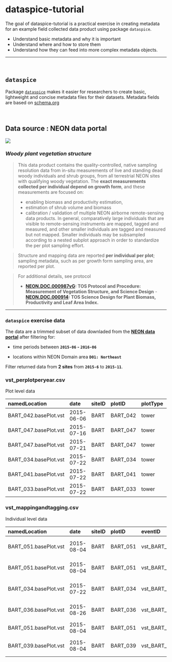 
<!-- README.md is generated from README.Rmd. Please edit that file -->
dataspice-tutorial
==================

The goal of dataspice-tutorial is a practical exercise in creating metadata for an example field collected data product using package `dataspice`.

-   Understand basic metadata and why it is important
-   Understand where and how to store them
-   Understand how they can feed into more complex metadata objects.

------------------------------------------------------------------------

<br>

`dataspice`
-----------

Package [`dataspice`](https://github.com/ropenscilabs/dataspice) makes it easier for researchers to create basic, lightweight and concise metadata files for their datasets. Metadata fields are based on [schema.org](http://schema.org/Dataset)

<br>

Data source : NEON data portal
------------------------------

![](http://data.neonscience.org/neon-data-theme/images/logo--blue-neon-data.png)

### *Woody plant vegetation structure*

> This data product contains the quality-controlled, native sampling resolution data from in-situ measurements of live and standing dead woody individuals and shrub groups, from all terrestrial NEON sites with qualifying woody vegetation. The **exact measurements collected per individual depend on growth form**, and these measurements are focused on:
> - enabling biomass and productivity estimation,
> - estimation of shrub volume and biomass
> - calibration / validation of multiple NEON airborne remote-sensing data products. In general, comparatively large individuals that are visible to remote-sensing instruments are mapped, tagged and measured, and other smaller individuals are tagged and measured but not mapped. Smaller individuals may be subsampled according to a nested subplot approach in order to standardize the per plot sampling effort.

> Structure and mapping data are reported **per individual per plot**; sampling metadata, such as per growth form sampling area, are reported per plot.

> For additional details, see protocol
> - **[NEON.DOC.000987vG](dataspice-tutorial/data/methods/NEON.DOC.000987vF.pdf): TOS Protocol and Procedure: Measurement of Vegetation Structure, and Science Design** - **[NEON.DOC.000914](https://github.com/annakrystalli/dataspice-tutorial/blob/master/data/methods/NEON.DOC.000914vA.pdf): TOS Science Design for Plant Biomass, Productivity and Leaf Area Index.**

------------------------------------------------------------------------

### `dataspice` exercise data

The data are a trimmed subset of data downladed from the [**NEON data portal**](http://data.neonscience.org/browse-data) after filtering for:

-   time periods between **`2015-06` - `2016-06`**

-   locations within NEON Domain area **`D01: Northeast`**

Filter returned data from **2 sites** from **`2015-6`** to **`2015-11`**.

### vst\_perplotperyear.csv

Plot level data

| namedLocation          | date       | siteID | plotID    | plotType | nlcdClass       |  decimalLatitude|  decimalLongitude| geodeticDatum | eventID         | treesPresent | shrubsPresent | lianasPresent |  totalSampledAreaTrees|  totalSampledAreaShrubSapling|  totalSampledAreaLiana| recordedBy                       |
|:-----------------------|:-----------|:-------|:----------|:---------|:----------------|----------------:|-----------------:|:--------------|:----------------|:-------------|:--------------|:--------------|----------------------:|-----------------------------:|----------------------:|:---------------------------------|
| BART\_042.basePlot.vst | 2015-06-06 | BART   | BART\_042 | tower    | deciduousForest |         44.06019|         -71.28805| WGS84         | vst\_BART\_2015 | NA           | NA            | NA            |                    800|                           400|                    800| wmtulGhdefWiPr5g1VRF0YnRBawgSBx1 |
| BART\_047.basePlot.vst | 2015-07-16 | BART   | BART\_047 | tower    | deciduousForest |         44.06496|         -71.29087| WGS84         | vst\_BART\_2015 | NA           | NA            | NA            |                    800|                           400|                    800| XdV86USKkiYZfb6rmwpnK/f2Yah5qnQO |
| BART\_047.basePlot.vst | 2015-07-21 | BART   | BART\_047 | tower    | deciduousForest |         44.06496|         -71.29087| WGS84         | vst\_BART\_2015 | NA           | NA            | NA            |                    800|                           400|                    800| XdV86USKkiYZfb6rmwpnK/f2Yah5qnQO |
| BART\_034.basePlot.vst | 2015-07-22 | BART   | BART\_034 | tower    | mixedForest     |         44.06428|         -71.28561| WGS84         | vst\_BART\_2015 | NA           | NA            | NA            |                    800|                           400|                    800| bWvVSKjgptV89BwHA3h10JNaeV+PHmDU |
| BART\_041.basePlot.vst | 2015-07-22 | BART   | BART\_041 | tower    | deciduousForest |         44.06534|         -71.28561| WGS84         | vst\_BART\_2015 | NA           | NA            | NA            |                    800|                           400|                    800| MRgCvwP2WueoGZahvpQXNZ+be1CYdCGm |
| BART\_033.basePlot.vst | 2015-07-22 | BART   | BART\_033 | tower    | deciduousForest |         44.06320|         -71.28367| WGS84         | vst\_BART\_2015 | NA           | NA            | NA            |                    800|                           100|                    800| XdV86USKkiYZfb6rmwpnK/f2Yah5qnQO |

### vst\_mappingandtagging.csv

Individual level data

| namedLocation          | date       | siteID | plotID    | eventID         | individualID             | taxonID | scientificName                 | recordedBy                       |
|:-----------------------|:-----------|:-------|:----------|:----------------|:-------------------------|:--------|:-------------------------------|:---------------------------------|
| BART\_051.basePlot.vst | 2015-08-04 | BART   | BART\_051 | vst\_BART\_2015 | NEON.PLA.D01.BART.04140  | TSCA    | Tsuga canadensis (L.) Carrière | 6HzkzFDdLaNgPi31AaqxNPsuI5nRHqWu |
| BART\_051.basePlot.vst | 2015-08-04 | BART   | BART\_051 | vst\_BART\_2015 | NEON.PLA.D01.BART.03804  | TSCA    | Tsuga canadensis (L.) Carrière | 6HzkzFDdLaNgPi31AaqxNPsuI5nRHqWu |
| BART\_034.basePlot.vst | 2015-07-22 | BART   | BART\_034 | vst\_BART\_2015 | NEON.PLA.D01.BART.02967  | FAGR    | Fagus grandifolia Ehrh.        | zODC+zTh3jdHKFo7lDoQcuNYRkWsGu3I |
| BART\_036.basePlot.vst | 2015-08-26 | BART   | BART\_036 | vst\_BART\_2015 | NEON.PLA.D01.BART.05106  | FAGR    | Fagus grandifolia Ehrh.        | zODC+zTh3jdHKFo7lDoQcuNYRkWsGu3I |
| BART\_051.basePlot.vst | 2015-08-04 | BART   | BART\_051 | vst\_BART\_2015 | NEON.PLA.D01.BART.04080  | PICEA   | Picea sp.                      | 6HzkzFDdLaNgPi31AaqxNPsuI5nRHqWu |
| BART\_039.basePlot.vst | 2015-08-04 | BART   | BART\_039 | vst\_BART\_2015 | NEON.PLA.D01.BART.02904A | TSCA    | Tsuga canadensis (L.) Carrière | 0uwWHUCkGoRVT9RpJxngFjI8cZrsFWgn |
